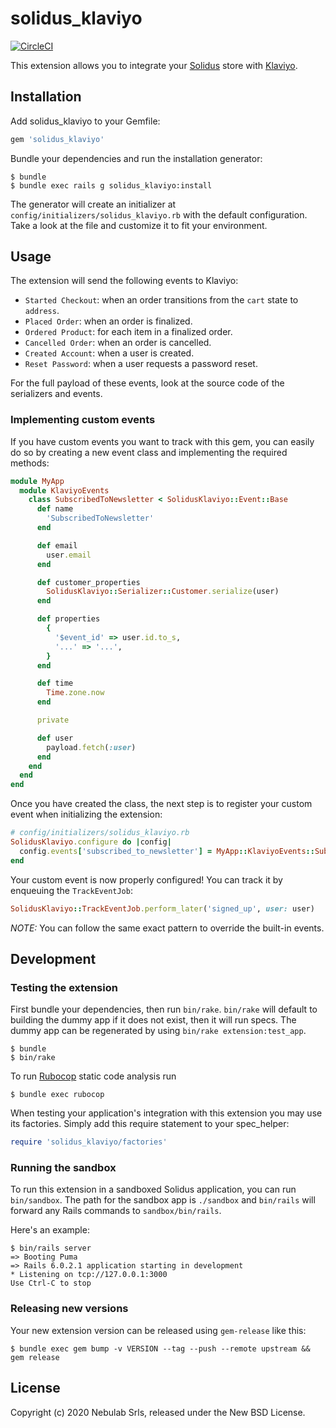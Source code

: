 # solidus_klaviyo

[![CircleCI](https://circleci.com/gh/nebulab/solidus_klaviyo.svg?style=svg)](https://circleci.com/gh/nebulab/solidus_klaviyo)

This extension allows you to integrate your [Solidus](https://solidus.io) store with
[Klaviyo](https://klaviyo.com).

## Installation

Add solidus_klaviyo to your Gemfile:

```ruby
gem 'solidus_klaviyo'
```

Bundle your dependencies and run the installation generator:

```console
$ bundle
$ bundle exec rails g solidus_klaviyo:install
```

The generator will create an initializer at `config/initializers/solidus_klaviyo.rb` with the
default configuration. Take a look at the file and customize it to fit your environment.

## Usage

The extension will send the following events to Klaviyo:

- `Started Checkout`: when an order transitions from the `cart` state to `address`.
- `Placed Order`: when an order is finalized.
- `Ordered Product`: for each item in a finalized order.
- `Cancelled Order`: when an order is cancelled.
- `Created Account`: when a user is created.
- `Reset Password`: when a user requests a password reset.

For the full payload of these events, look at the source code of the serializers and events.

### Implementing custom events

If you have custom events you want to track with this gem, you can easily do so by creating a new
event class and implementing the required methods:

```ruby
module MyApp
  module KlaviyoEvents
    class SubscribedToNewsletter < SolidusKlaviyo::Event::Base
      def name
        'SubscribedToNewsletter'
      end

      def email
        user.email
      end

      def customer_properties
        SolidusKlaviyo::Serializer::Customer.serialize(user)
      end

      def properties
        {
          '$event_id' => user.id.to_s,
          '...' => '...',
        }
      end

      def time
        Time.zone.now
      end

      private

      def user
        payload.fetch(:user)
      end
    end 
  end 
end
```

Once you have created the class, the next step is to register your custom event when initializing
the extension:

```ruby
# config/initializers/solidus_klaviyo.rb
SolidusKlaviyo.configure do |config|
  config.events['subscribed_to_newsletter'] = MyApp::KlaviyoEvents::SubscribedToNewsletter
end
```

Your custom event is now properly configured! You can track it by enqueuing the `TrackEventJob`:

```ruby
SolidusKlaviyo::TrackEventJob.perform_later('signed_up', user: user)
```

*NOTE:* You can follow the same exact pattern to override the built-in events.

## Development

### Testing the extension

First bundle your dependencies, then run `bin/rake`. `bin/rake` will default to building the dummy
app if it does not exist, then it will run specs. The dummy app can be regenerated by using
`bin/rake extension:test_app`.

```console
$ bundle
$ bin/rake
```

To run [Rubocop](https://github.com/bbatsov/rubocop) static code analysis run

```console
$ bundle exec rubocop
```

When testing your application's integration with this extension you may use its factories.
Simply add this require statement to your spec_helper:

```ruby
require 'solidus_klaviyo/factories'
```

### Running the sandbox

To run this extension in a sandboxed Solidus application, you can run `bin/sandbox`. The path for
the sandbox app is `./sandbox` and `bin/rails` will forward any Rails commands to
`sandbox/bin/rails`.

Here's an example:

```console
$ bin/rails server
=> Booting Puma
=> Rails 6.0.2.1 application starting in development
* Listening on tcp://127.0.0.1:3000
Use Ctrl-C to stop
```

### Releasing new versions

Your new extension version can be released using `gem-release` like this:

```console
$ bundle exec gem bump -v VERSION --tag --push --remote upstream && gem release
```

## License

Copyright (c) 2020 Nebulab Srls, released under the New BSD License.
